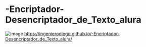 # -Encriptador-Desencriptador_de_Texto_alura
![image](https://user-images.githubusercontent.com/114308272/227374923-95fe0d1e-6982-452e-9ea1-2b77577fe8e1.png)
https://ingenierodiego.github.io/-Encriptador-Desencriptador_de_Texto_alura/ 
